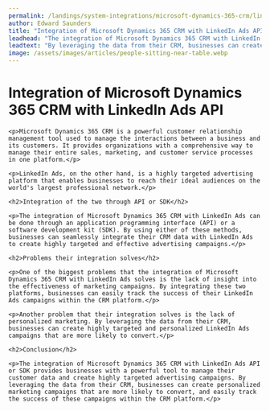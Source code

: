 ```yaml
---
permalink: /landings/system-integrations/microsoft-dynamics-365-crm/linkedin-ads
author: Edward Saunders
title: "Integration of Microsoft Dynamics 365 CRM with LinkedIn Ads API"
leadhead: "The integration of Microsoft Dynamics 365 CRM with LinkedIn Ads API or SDK provides businesses with a powerful tool to manage their customer data and create highly targeted advertising campaigns"
leadtext: "By leveraging the data from their CRM, businesses can create personalized marketing campaigns that are more likely to convert, and easily track the success of these campaigns within the CRM platform."
image: /assets/images/articles/people-sitting-near-table.webp
---
```

<div class="arttext">	<h1>Integration of Microsoft Dynamics 365 CRM with LinkedIn Ads API</h1>

	<p>Microsoft Dynamics 365 CRM is a powerful customer relationship management tool used to manage the interactions between a business and its customers. It provides organizations with a comprehensive way to manage their entire sales, marketing, and customer service processes in one platform.</p>

	<p>LinkedIn Ads, on the other hand, is a highly targeted advertising platform that enables businesses to reach their ideal audiences on the world's largest professional network.</p>

	<h2>Integration of the two through API or SDK</h2>

	<p>The integration of Microsoft Dynamics 365 CRM with LinkedIn Ads can be done through an application programming interface (API) or a software development kit (SDK). By using either of these methods, businesses can seamlessly integrate their CRM data with LinkedIn Ads to create highly targeted and effective advertising campaigns.</p>

	<h2>Problems their integration solves</h2>

	<p>One of the biggest problems that the integration of Microsoft Dynamics 365 CRM with LinkedIn Ads solves is the lack of insight into the effectiveness of marketing campaigns. By integrating these two platforms, businesses can easily track the success of their LinkedIn Ads campaigns within the CRM platform.</p>

	<p>Another problem that their integration solves is the lack of personalized marketing. By leveraging the data from their CRM, businesses can create highly targeted and personalized LinkedIn Ads campaigns that are more likely to convert.</p>

	<h2>Conclusion</h2>

	<p>The integration of Microsoft Dynamics 365 CRM with LinkedIn Ads API or SDK provides businesses with a powerful tool to manage their customer data and create highly targeted advertising campaigns. By leveraging the data from their CRM, businesses can create personalized marketing campaigns that are more likely to convert, and easily track the success of these campaigns within the CRM platform.</p>
</div>